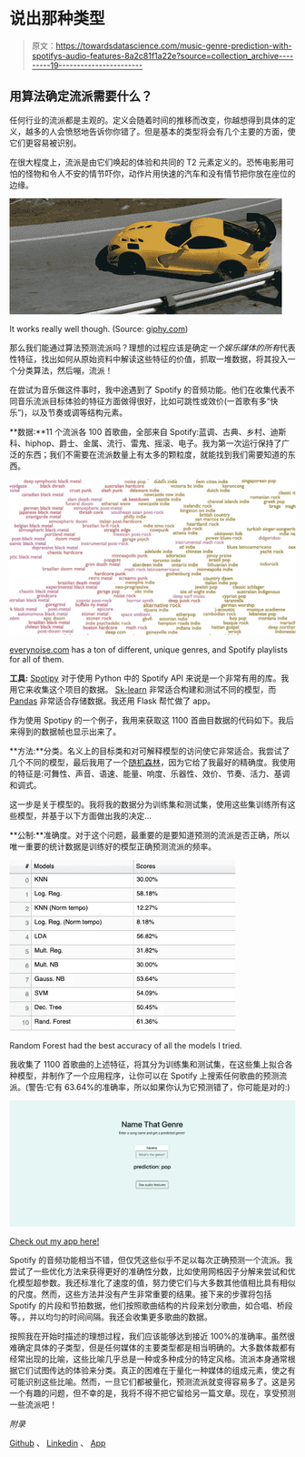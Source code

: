 # 说出那种类型

> 原文：<https://towardsdatascience.com/music-genre-prediction-with-spotifys-audio-features-8a2c81f1a22e?source=collection_archive---------19----------------------->

## 用算法确定流派需要什么？

任何行业的流派都是主观的。定义会随着时间的推移而改变，你越想得到具体的定义，越多的人会愤怒地告诉你你错了。但是基本的类型将会有几个主要的方面，使它们更容易被识别。

在很大程度上，流派是由它们唤起的体验和共同的 T2 元素定义的。恐怖电影用可怕的怪物和令人不安的情节吓你，动作片用快速的汽车和没有情节把你放在座位的边缘。

![](img/14684c42d4681700e9a355a456882aa2.png)

It works really well though. (Source: [giphy.com](https://giphy.com))

那么我们能通过算法预测流派吗？理想的过程应该是确定*一个娱乐媒体的所有*代表性特征，找出如何从原始资料中解读这些特征的价值，抓取一堆数据，将其投入一个分类算法，然后嘣，流派！

在尝试为音乐做这件事时，我中途遇到了 Spotify 的音频功能。他们在收集代表不同音乐流派目标体验的特征方面做得很好，比如可跳性或效价(一首歌有多“快乐”)，以及节奏或调等结构元素。

**数据:**11 个流派各 100 首歌曲，全部来自 Spotify:蓝调、古典、乡村、迪斯科、hiphop、爵士、金属、流行、雷鬼、摇滚、电子。我为第一次运行保持了广泛的东西；我们不需要在流派数量上有太多的颗粒度，就能找到我们需要知道的东西。

![](img/5d1a2f37c36c7efa32f9f94e90daab67.png)

[everynoise.com](http://everynoise.com/) has a ton of different, unique genres, and Spotify playlists for all of them.

**工具:** [Spotipy](https://spotipy.readthedocs.io/en/latest/) 对于使用 Python 中的 Spotify API 来说是一个非常有用的库。我用它来收集这个项目的数据。 [Sk-learn](https://scikit-learn.org/stable/) 非常适合构建和测试不同的模型，而 [Pandas](https://pandas.pydata.org/) 非常适合存储数据。我还用 Flask 帮忙做了 app。

作为使用 Spotipy 的一个例子，我用来获取这 1100 首曲目数据的代码如下。我后来得到的数据帧也显示出来了。

**方法:**分类。名义上的目标类和对可解释模型的访问使它非常适合。我尝试了几个不同的模型，最后我用了一个[随机森林](https://scikit-learn.org/stable/modules/generated/sklearn.ensemble.RandomForestClassifier.html)，因为它给了我最好的精确度。我使用的特征是:可舞性、声音、语速、能量、响度、乐器性、效价、节奏、活力、基调和调式。

这一步是关于模型的。我将我的数据分为训练集和测试集，使用这些集训练所有这些模型，并基于以下方面做出我的决定…

**公制:**准确度。对于这个问题，最重要的是要知道预测的流派是否正确，所以唯一重要的统计数据是训练好的模型正确预测流派的频率。

![](img/15090b21ba4b0a43bb06ef80d2a557c6.png)

Random Forest had the best accuracy of all the models I tried.

我收集了 1100 首歌曲的上述特征，将其分为训练集和测试集，在这些集上拟合各种模型，并制作了一个应用程序，让你可以在 Spotify 上搜索任何歌曲的预测流派。(警告:它有 63.64%的准确率，所以如果你认为它预测错了，你可能是对的:)

![](img/7c43ff326ebf797eff117db899cfe77b.png)

[Check out my app here!](https://name-that-genre.herokuapp.com/)

Spotify 的音频功能相当不错，但仅凭这些似乎不足以每次正确预测一个流派。我尝试了一些优化方法来获得更好的准确性分数，比如使用网格因子分解来尝试和优化模型超参数。我还标准化了速度的值，努力使它们与大多数其他值相比具有相似的尺度。然而，这些方法并没有产生非常重要的结果。接下来的步骤将包括 Spotify 的片段和节拍数据，他们按照歌曲结构的片段来划分歌曲，如合唱、桥段等。，并以均匀的时间间隔。我还会收集更多歌曲的数据。

按照我在开始时描述的理想过程，我们应该能够达到接近 100%的准确率。虽然很难确定具体的子类型，但是任何媒体的主要类型都是相当明确的。大多数体裁都有经常出现的比喻，这些比喻几乎总是一种或多种成分的特定风格。流派本身通常根据它们试图传达的体验来分类。真正的困难在于量化一种媒体的组成元素，使之有可能识别这些比喻。然而，一旦它们都被量化，预测流派就变得容易多了。这是另一个有趣的问题，但不幸的是，我将不得不把它留给另一篇文章。现在，享受预测一些流派吧！

*附录*

[Github](https://github.com/Ydu/genre_prediction) 、 [Linkedin](https://linkedin.com/in/yash-dua/) 、 [App](https://name-that-genre.herokuapp.com)